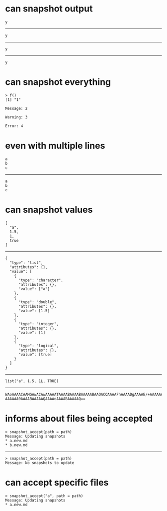 # can snapshot output

    y

---

    y

---

    y

---

    y

# can snapshot everything

    > f()
    [1] "1"
    
    Message: 2
    
    Warning: 3
    
    Error: 4
    

# even with multiple lines

    a
    b
    c

---

    a
    b
    c

# can snapshot values

    [
      "a",
      1.5,
      1,
      true
    ]

---

    {
      "type": "list",
      "attributes": {},
      "value": [
        {
          "type": "character",
          "attributes": {},
          "value": ["a"]
        },
        {
          "type": "double",
          "attributes": {},
          "value": [1.5]
        },
        {
          "type": "integer",
          "attributes": {},
          "value": [1]
        },
        {
          "type": "logical",
          "attributes": {},
          "value": [true]
        }
      ]
    }

---

    list("a", 1.5, 1L, TRUE)

---

    WAoAAAACAAMGAwACAwAAAAATAAAABAAAABAAAAABAAQACQAAAAFhAAAADgAAAAE/+AAAAAAA
    AAAAAA0AAAABAAAAAQAAAAoAAAABAAAAAQ==

# informs about files being accepted

    > snapshot_accept(path = path)
    Message: Updating snapshots
    * a.new.md
    * b.new.md
    

---

    > snapshot_accept(path = path)
    Message: No snapshots to update
    

# can accept specific files

    > snapshot_accept("a", path = path)
    Message: Updating snapshots
    * a.new.md
    

